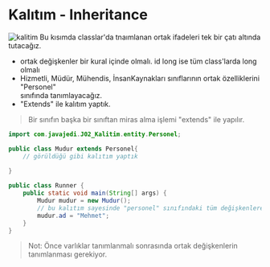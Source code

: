# Kalıtım - Inheritance
![kalitim](/resources/images/kalitim.png)
Bu kısımda classlar'da tnaımlanan ortak ifadeleri tek bir çatı altında tutacağız.
* ortak değişkenler bir kural içinde olmalı. id long ise tüm class'larda long olmalı
* Hizmetli, Müdür, Mühendis, İnsanKaynakları sınıflarının ortak özelliklerini "Personel"  
    sınıfında tanımlayacağız.
* "Extends" ile kalıtım yaptık.
> Bir sınıfın başka bir sınıftan miras alma işlemi "extends" ile yapılır.

```java
import com.javajedi.J02_Kalitim.entity.Personel;

public class Mudur extends Personel{
    // görüldüğü gibi kalıtım yaptık
    
}

```
```java
public class Runner {
    public static void main(String[] args) {
        Mudur mudur = new Mudur();
        // bu kalıtım sayesinde "personel" sınıfındaki tüm değişkenlere erişebiliriz.
        mudur.ad = "Mehmet"; 
    }
}
```
> Not: Önce varlıklar tanımlanmalı sonrasında ortak değişkenlerin tanımlanması gerekiyor.